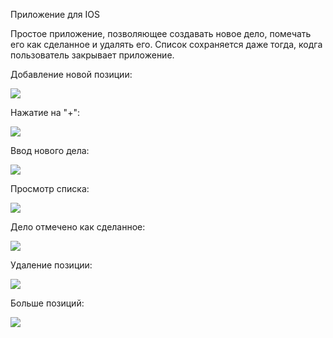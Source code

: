 Приложение для IOS

Простое приложение, позволяющее создавать новое дело, помечать его как сделанное и удалять его.
Список сохраняется даже тогда, кодга пользователь закрывает приложение.


Добавление новой позиции:

![](https://github.com/f0rsunka/ToDoList/raw/master/screenshots/open_app.png)

Нажатие на "+":

![](https://github.com/f0rsunka/ToDoList/raw/master/screenshots/open_uiController.png)

Ввод нового дела:

![](https://github.com/f0rsunka/ToDoList/raw/master/screenshots/add_new_item.png)

Просмотр списка:

![](https://github.com/f0rsunka/ToDoList/raw/master/screenshots/new_item_was_added.png)

Дело отмечено как сделанное:

![](https://github.com/f0rsunka/ToDoList/raw/master/screenshots/item_mark_as_done.png)

Удаление позиции:

![](https://github.com/f0rsunka/ToDoList/raw/master/screenshots/remove_item.png)

Больше позиций:

![](https://github.com/f0rsunka/ToDoList/raw/master/screenshots/more_items.png)


